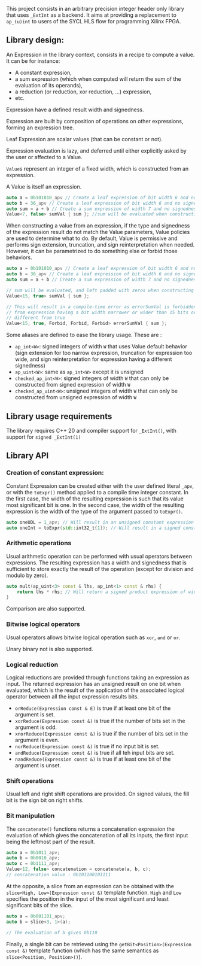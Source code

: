 This project consists in an arbitrary precision integer header only library that uses `_ExtInt` as a backend.
It aims at providing a replacement to `ap_(u)int` to users of the SYCL HLS flow for programming Xilinx FPGA.

## Library design:

An Expression in the library context, consists in a recipe to compute a value.
It can be for instance:

+ A constant expression,
+ a sum expression (which when computed will return the sum of the evaluation of its operands),
+ a reduction (or reduction, xor reduction, ...) expression,
+ etc.

Expression have a defined result width and signedness.

Expression are built by composition of operations on other expressions, forming an expression tree.

Leaf Expression are scalar values (that can be constant or not).

Expression evaluation is lazy, and deferred until either explicitly asked by the user or affected to a Value.

`Value`s represent an integer of a fixed width, which is constructed from an expression.

A Value is itself an expression.

```c++
auto a = 0b101010_apv // Create a leaf expression of bit width 6 and no signedness
auto b = 36_apv // Create a leaf expression of bit width 6 and no signedness
auto sum = a + b // Create a sum expression of width 7 and no signedness
Value<7, false> sumVal { sum }; //sum will be evaluated when constructing sumVal
```

 When constructing a value from an expression, if the type and signedness of the expression result do not match the Value parameters, Value policies are used to determine what to do. 
 By default, Value is permissive and performs sign extension, truncation, and sign reinterpretation when needed.
 However, it can be parametrized to do something else or forbid those behaviors.
 
```c++
auto a = 0b101010_apv // Create a leaf expression of bit width 6 and no signedness
auto b = 36_apv // Create a leaf expression of bit width 6 and no signedness
auto sum = a + b // Create a sum expression of width 7 and no signedness

// sum will be evaluated, and left padded with zeros when constructing sumVal
Value<15, true> sumVal { sum };  

// This will result in a compile-time error as errorSumVal is forbidden to be constructed
// from expression having a bit width narrower or wider than 15 bits or a signedness 
// different from true  
Value<15, true, Forbid, Forbid, Forbid> errorSumVal { sum };  
```

Some aliases are defined to ease the library usage. These are :

+ `ap_int<W>`: signed integers of width `W` that uses Value default behavior (sign extension for too narrow expression, truncation for expression too wide, and sign reinterpretation for expression having a different signedness)
+ `ap_uint<W>`: same as `ap_int<W>` except it is unsigned
+ `checked_ap_int<W>`: signed integers of width `W` that can only be constructed from signed expression of width `W`
+ `checked_ap_uint<W>`: unsigned integers of width `W` that can only be constructed from unsigned expression of width `W`

## Library usage requirements

The library requires C++ 20 and compiler support for `_ExtInt()`, with support for `signed _ExtInt(1)` 

## Library API

### Creation of constant expression:

Constant Expression can be created either with the user defined literal `_apv`, or with the `toExpr()` method applied to a compile time integer constant. 
In the first case, the width of the resulting expression is such that its value most significant bit is one.
In the second case, the width of the resulting expression is the width of the type of the argument passed to `toExpr()`.

```c++
auto oneUDL = 1_apv; // Will result in an unsigned constant expression of width 1
auto oneInt = toExpr(std::int32_t{1}); // Will result in a signed constant expression of width 32
```

### Arithmetic operations

Usual arithmetic operation can be performed with usual operators between expressions.
The resulting expression has a width and signedness that is sufficient to store exactly the result of the operation (except for division and modulo by zero).

```c++
auto mult(ap_uint<3> const & lhs, ap_int<1> const & rhs) {
    return lhs * rhs; // Will return a signed product expression of width 4
}
```

Comparison are also supported.

### Bitwise logical operators

Usual operators allows bitwise logical operation such as `xor`, `and` or `or`.

Unary binary not is also supported.

### Logical reduction

Logical reductions are provided through functions taking an expression as input.
The returned expression has an unsigned result on one bit when evaluated, which is the result of 
the application of the associated logical operator between all the input expression results bits.

+ `orReduce(Expression const & E)` is true if at least one bit of the argument is set.
+ `xorReduce(Expression const &)`  is true if the number of bits set in the argument is odd.
+ `xnorReduce(Expression const &)` is true if the number of bits set in the argument is even.
+ `norReduce(Expression const &)` is true if no input bit is set.
+ `andReduce(Expression const &)` is true if all teh input bits are set.
+ `nandReduce(Expression const &)` is true if at least one bit of the argument is unset.

### Shift operations

Usual left and right shift operations are provided. 
On signed values, the fill bit is the sign bit on right shifts.

### Bit manipulation

The `concatenate()` functions returns a concatenation expression the evaluation of which gives the concatenation of all its inputs, the first input being the leftmost part of the result.

```c++
auto a = 0b1011_apv;
auto b = 0b0010_apv;
auto c = 0b1111_apv;
Value<12, false> concatenation = concatenate(a, b, c);
// concatenation value : 0b101100101111
```

At the opposite, a slice from an expression can be obtained with the `slice<High, Low>(Expression const &)` template function.
`High` and `Low` specifies the position in the input of the most significant and least significant bits of the slice.

```c++
auto a = 0b001101_apv;
auto b = slice<3, 1>(a);

// The evaluation of b gives 0b110
```

Finally, a single bit can be retrieved using the `getBit<Position>(Expression const &)` template function (which has the same semantics as `slice<Position, Position>()`).
